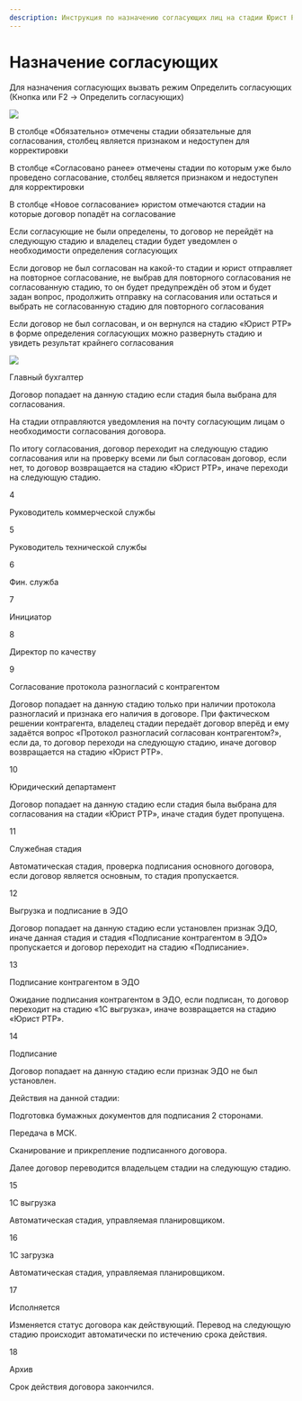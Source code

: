 ```yaml
---
description: Инструкция по назначению согласующих лиц на стадии Юрист РТР
---
```


# Назначение согласующих

Для назначения согласующих вызвать режим Определить согласующих (Кнопка или F2 -> Определить согласующих)

![](<../../../.gitbook/assets/2 (136).png>)

В столбце «Обязательно» отмечены стадии обязательные для согласования, столбец является признаком и недоступен для корректировки

В столбце «Согласовано ранее» отмечены стадии по которым уже было проведено согласование, столбец является признаком и недоступен для корректировки

В столбце «Новое согласование» юристом отмечаются стадии на которые договор попадёт на согласование

Если согласующие не были определены, то договор не перейдёт на следующую стадию и владелец стадии будет уведомлен о необходимости определения согласующих

Если договор не был согласован на какой-то стадии и юрист отправляет на повторное согласование, не выбрав для повторного согласования не согласованную стадию, то он будет предупреждён об этом и будет задан вопрос, продолжить отправку на согласования или остаться и выбрать не согласованную стадию для повторного согласования

Если договор не был согласован, и он вернулся на стадию «Юрист РТР» в форме определения согласующих можно развернуть стадию и увидеть результат крайнего согласования

![](<../../../.gitbook/assets/3 (91).png>)



Главный бухгалтер

Договор попадает на данную стадию если стадия была выбрана для согласования.

На стадии отправляются уведомления на почту согласующим лицам о необходимости согласования договора.

По итогу согласования, договор переходит на следующую стадию согласования или на проверку всеми ли был согласован договор, если нет, то договор возвращается на стадию «Юрист РТР», иначе переходи на следующую стадию.

4

Руководитель коммерческой службы

5

Руководитель технической службы

6

Фин. служба

7

Инициатор

8

Директор по качеству

9

Согласование протокола разногласий с контрагентом

Договор попадает на данную стадию только при наличии протокола разногласий и признака его наличия в договоре. При фактическом решении контрагента, владелец стадии передаёт договор вперёд и ему задаётся вопрос «Протокол разногласий согласован контрагентом?», если да, то договор переходи на следующую стадию, иначе договор возвращается на стадию «Юрист РТР».

10

Юридический департамент

Договор попадает на данную стадию если стадия была выбрана для согласования на стадии «Юрист РТР», иначе стадия будет пропущена.

11

Служебная стадия

Автоматическая стадия, проверка подписания основного договора, если договор является основным, то стадия пропускается.

12

Выгрузка и подписание в ЭДО

Договор попадает на данную стадию если установлен признак ЭДО, иначе данная стадия и стадия «Подписание контрагентом в ЭДО» пропускается и договор переходит на стадию «Подписание».

13

Подписание контрагентом в ЭДО

Ожидание подписания контрагентом в ЭДО, если подписан, то договор переходит на стадию «1С выгрузка», иначе возвращается на стадию «Юрист РТР».

14

Подписание

Договор попадает на данную стадию если признак ЭДО не был установлен.

Действия на данной стадии:

Подготовка бумажных документов для подписания 2 сторонами.

Передача в МСК.

Сканирование и прикрепление подписанного договора.

Далее договор переводится владельцем стадии на следующую стадию.

15

1С выгрузка

Автоматическая стадия, управляемая планировщиком.

16

1С загрузка

Автоматическая стадия, управляемая планировщиком.

17

Исполняется

Изменяется статус договора как действующий. Перевод на следующую стадию происходит автоматически по истечению срока действия.

18

Архив

Срок действия договора закончился.
